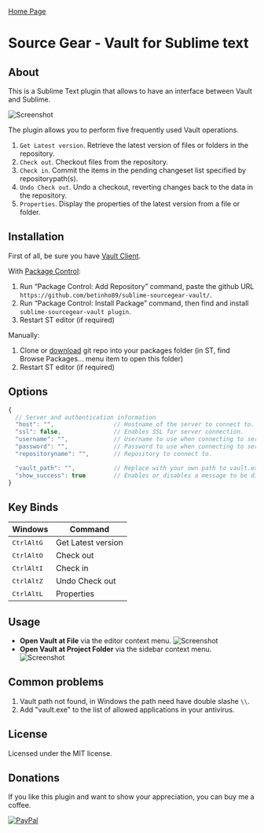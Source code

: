 [Home Page](http://betinho89.com/sublime-sourcegear-vault/)

# Source Gear - Vault for Sublime text

## About

This is a Sublime Text plugin that allows to have an interface between Vault and Sublime.

![Screenshot](http://betinho89.com/sublime-sourcegear-vault/plugin_sublime_vault.png)

The plugin allows you to perform five frequently used Vault operations.
1. `Get Latest version`. Retrieve the latest version of files or folders in the repository.
2. `Check out`. Checkout files from the repository.
3. `Check in`. Commit the items in the pending changeset list specified by repositorypath(s).
4. `Undo Check out`. Undo a checkout, reverting changes back to the data in the repository.
5. `Properties`. Display the properties of the latest version from a file or folder.

## Installation

First of all, be sure you have [Vault Client](https://sourcegear.com/vault/downloads.html).

With [Package Control](http://wbond.net/sublime_packages/package_control):

1. Run “Package Control: Add Repository” command, paste the github URL `https://github.com/betinho89/sublime-sourcegear-vault/`.
2. Run “Package Control: Install Package” command, then find and install `sublime-sourcegear-vault plugin`.
2. Restart ST editor (if required)

Manually:

1. Clone or [download](https://github.com/betinho89/sublime-sourcegear-vault/archive/master.zip) git repo into your packages folder (in ST, find Browse Packages... menu item to open this folder)
2. Restart ST editor (if required)

## Options

```javascript
{
  // Server and authentication information
  "host": "",                 // Hostname of the server to connect to.
  "ssl": false,               // Enables SSL for server connection.
  "username": "",             // Username to use when connecting to server.
  "password": "",             // Password to use when connecting to server.
  "repositoryname": "",       // Repository to connect to.

  "vault_path": "",           // Replace with your own path to vault.exe
  "show_success": true        // Enables or disables a message to be displayed after each operation
}
```

## Key Binds

| Windows | Command |
|---------|---------|
|<kbd>Ctrl</kbd><kbd>Alt</kbd><kbd>G</kbd>|Get Latest version
|<kbd>Ctrl</kbd><kbd>Alt</kbd><kbd>O</kbd>|Check out
|<kbd>Ctrl</kbd><kbd>Alt</kbd><kbd>I</kbd>|Check in
|<kbd>Ctrl</kbd><kbd>Alt</kbd><kbd>Z</kbd>|Undo Check out
|<kbd>Ctrl</kbd><kbd>Alt</kbd><kbd>L</kbd>|Properties

## Usage

 - **Open Vault at File** via the editor context menu.
![Screenshot](http://betinho89.com/sublime-sourcegear-vault/plugin_sublime_vault_context_file.jpg)
 - **Open Vault at Project Folder** via the sidebar context menu.
![Screenshot](http://betinho89.com/sublime-sourcegear-vault/plugin_sublime_vault_context_sidebar.jpg)

## Common problems

1. Vault path not found, in Windows the path need have double slashe `\\`.
2. Add "vault.exe" to the list of allowed applications in your antivirus.

## License

Licensed under the MIT license.

## Donations

If you like this plugin and want to show your appreciation, you can buy me a coffee.

[![PayPal](https://www.paypalobjects.com/es_XC/MX/i/btn/btn_donateCC_LG.gif)](https://www.paypal.com/cgi-bin/webscr?cmd=_s-xclick&hosted_button_id=5BMAPEVBX9SJJ)
